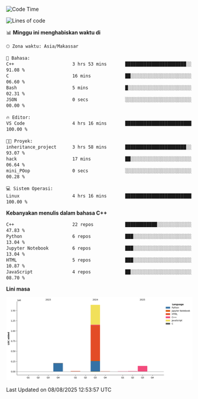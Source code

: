 <!--START_SECTION:waka-->
![Code Time](http://img.shields.io/badge/Code%20Time-397%20hrs%206%20mins-blue)

![Lines of code](https://img.shields.io/badge/Sejak%20Hello%20World%20aku%20telah%20menulis-2.0%20million%20baris%20kode-blue)

📊 **Minggu ini menghabiskan waktu di** 

```text
🕑︎ Zona waktu: Asia/Makassar

💬 Bahasa: 
C++                      3 hrs 53 mins       ███████████████████████░░   91.08 % 
C                        16 mins             ██░░░░░░░░░░░░░░░░░░░░░░░   06.60 % 
Bash                     5 mins              █░░░░░░░░░░░░░░░░░░░░░░░░   02.31 % 
JSON                     0 secs              ░░░░░░░░░░░░░░░░░░░░░░░░░   00.00 % 

🔥 Editor: 
VS Code                  4 hrs 16 mins       █████████████████████████   100.00 % 

🐱‍💻 Proyek: 
inheritance_project      3 hrs 58 mins       ███████████████████████░░   93.07 % 
hack                     17 mins             ██░░░░░░░░░░░░░░░░░░░░░░░   06.64 % 
mini_POop                0 secs              ░░░░░░░░░░░░░░░░░░░░░░░░░   00.28 % 

💻 Sistem Operasi: 
Linux                    4 hrs 16 mins       █████████████████████████   100.00 % 
```

**Kebanyakan menulis dalam bahasa C++** 

```text
C++                      22 repos            ████████████░░░░░░░░░░░░░   47.83 % 
Python                   6 repos             ███░░░░░░░░░░░░░░░░░░░░░░   13.04 % 
Jupyter Notebook         6 repos             ███░░░░░░░░░░░░░░░░░░░░░░   13.04 % 
HTML                     5 repos             ███░░░░░░░░░░░░░░░░░░░░░░   10.87 % 
JavaScript               4 repos             ██░░░░░░░░░░░░░░░░░░░░░░░   08.70 % 
```



**Lini masa**

![Lines of Code chart](https://raw.githubusercontent.com/yusuf601/yusuf601/main/assets/bar_graph.png)


 Last Updated on 08/08/2025 12:53:57 UTC
<!--END_SECTION:waka-->

